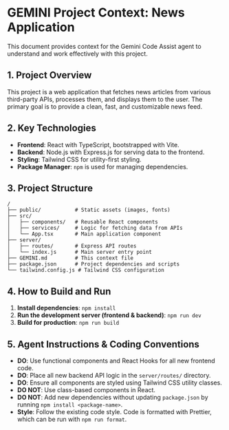 # GEMINI Project Context: News Application

This document provides context for the Gemini Code Assist agent to understand and work effectively with this project.

## 1. Project Overview

This project is a web application that fetches news articles from various third-party APIs, processes them, and displays them to the user. The primary goal is to provide a clean, fast, and customizable news feed.

## 2. Key Technologies

- **Frontend**: React with TypeScript, bootstrapped with Vite.
- **Backend**: Node.js with Express.js for serving data to the frontend.
- **Styling**: Tailwind CSS for utility-first styling.
- **Package Manager**: `npm` is used for managing dependencies.

## 3. Project Structure

```
/
├── public/           # Static assets (images, fonts)
├── src/
│   ├── components/   # Reusable React components
│   ├── services/     # Logic for fetching data from APIs
│   └── App.tsx       # Main application component
├── server/
│   ├── routes/       # Express API routes
│   └── index.js      # Main server entry point
├── GEMINI.md         # This context file
├── package.json      # Project dependencies and scripts
└── tailwind.config.js # Tailwind CSS configuration
```

## 4. How to Build and Run

1.  **Install dependencies**: `npm install`
2.  **Run the development server (frontend & backend)**: `npm run dev`
3.  **Build for production**: `npm run build`

## 5. Agent Instructions & Coding Conventions

- **DO**: Use functional components and React Hooks for all new frontend code.
- **DO**: Place all new backend API logic in the `server/routes/` directory.
- **DO**: Ensure all components are styled using Tailwind CSS utility classes.
- **DO NOT**: Use class-based components in React.
- **DO NOT**: Add new dependencies without updating `package.json` by running `npm install <package-name>`.
- **Style**: Follow the existing code style. Code is formatted with Prettier, which can be run with `npm run format`.